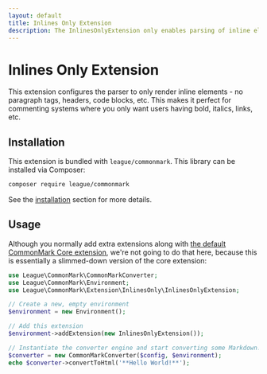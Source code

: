 ```yaml
---
layout: default
title: Inlines Only Extension
description: The InlinesOnlyExtension only enables parsing of inline elements
---
```


# Inlines Only Extension

This extension configures the parser to only render inline elements - no paragraph tags, headers, code blocks, etc.  This makes it perfect for commenting systems where you only want users having bold, italics, links, etc.

## Installation

This extension is bundled with `league/commonmark`. This library can be installed via Composer:

```bash
composer require league/commonmark
```

See the [installation](/1.3/installation/) section for more details.

## Usage

Although you normally add extra extensions along with [the default CommonMark Core extension](/1.3/extensions/commonmark/), we're not going to do that here, because this is essentially a slimmed-down version of the core extension:

```php
use League\CommonMark\CommonMarkConverter;
use League\CommonMark\Environment;
use League\CommonMark\Extension\InlinesOnly\InlinesOnlyExtension;

// Create a new, empty environment
$environment = new Environment();

// Add this extension
$environment->addExtension(new InlinesOnlyExtension());

// Instantiate the converter engine and start converting some Markdown!
$converter = new CommonMarkConverter($config, $environment);
echo $converter->convertToHtml('**Hello World!**');
```
